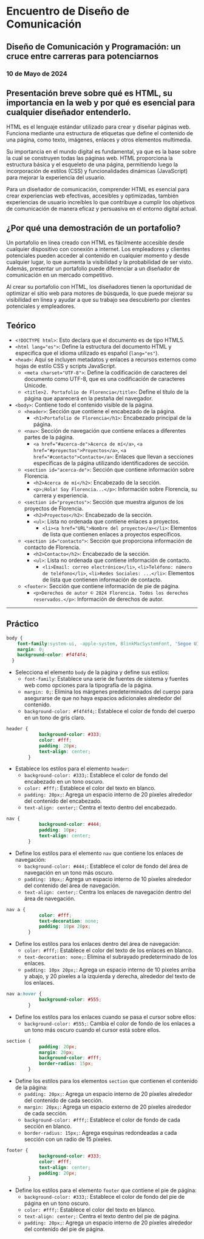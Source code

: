# Encuentro de Diseño de Comunicación
## Diseño de Comunicación y Programación: un cruce entre carreras para potenciarnos
### 10 de Mayo de 2024
## Presentación breve sobre qué es HTML, su importancia en la web y por qué es esencial para cualquier diseñador entenderlo.

HTML es el lenguaje estándar utilizado para crear y diseñar páginas web. Funciona mediante una estructura de etiquetas que define el contenido de una página, como texto, imágenes, enlaces y otros elementos multimedia.

Su importancia en el mundo digital es fundamental, ya que es la base sobre la cual se construyen todas las páginas web. HTML proporciona la estructura básica y el esqueleto de una página, permitiendo luego la incorporación de estilos (CSS) y funcionalidades dinámicas (JavaScript) para mejorar la experiencia del usuario.

Para un diseñador de comunicación, comprender HTML es esencial para crear experiencias web efectivas, accesibles y optimizadas, también experiencias de usuario increíbles lo que contribuye a cumplir los objetivos de comunicación de manera eficaz y persuasiva en el entorno digital actual.

## ¿Por qué una demostración de un portafolio?

Un portafolio en línea creado con HTML es fácilmente accesible desde cualquier dispositivo con conexión a internet. Los empleadores y clientes potenciales pueden acceder al contenido en cualquier momento y desde cualquier lugar, lo que aumenta la visibilidad y la probabilidad de ser visto. Además, presentar un portafolio puede diferenciar a un diseñador de comunicación en un mercado competitivo.

Al crear su portafolio con HTML, los diseñadores tienen la oportunidad de optimizar el sitio web para motores de búsqueda, lo que puede mejorar su visibilidad en línea y ayudar a que su trabajo sea descubierto por clientes potenciales y empleadores.

## Teórico

- `<!DOCTYPE html>`: Esto declara que el documento es de tipo HTML5.
- `<html lang="es">`: Define la estructura del documento HTML y especifica que el idioma utilizado es español (`lang="es"`).
- `<head>`: Aquí se incluyen metadatos y enlaces a recursos externos como hojas de estilo CSS y scripts JavaScript.
    - `<meta charset="UTF-8">`: Define la codificación de caracteres del documento como UTF-8, que es una codificación de caracteres Unicode.
    - `<title>2. Portafolio de Florencia</title>`: Define el título de la página que aparecerá en la pestaña del navegador.
- `<body>`: Contiene todo el contenido visible de la página.
    - `<header>`: Sección que contiene el encabezado de la página.
        - `<h1>Portafolio de Florencia</h1>`: Encabezado principal de la página.
    - `<nav>`: Sección de navegación que contiene enlaces a diferentes partes de la página.
        - `<a href="#acerca-de">Acerca de mí</a>`, `<a href="#proyectos">Proyectos</a>`, `<a href="#contacto">Contacto</a>`: Enlaces que llevan a secciones específicas de la página utilizando identificadores de sección.
    - `<section id="acerca-de">`: Sección que contiene información sobre Florencia.
        - `<h2>Acerca de mí</h2>`: Encabezado de la sección.
        - `<p>¡Hola! Soy Florencia...</p>`: Información sobre Florencia, su carrera y experiencia.
    - `<section id="proyectos">`: Sección que muestra algunos de los proyectos de Florencia.
        - `<h2>Proyectos</h2>`: Encabezado de la sección.
        - `<ul>`: Lista no ordenada que contiene enlaces a proyectos.
            - `<li><a href="URL">Nombre del proyecto</a></li>`: Elementos de lista que contienen enlaces a proyectos específicos.
    - `<section id="contacto">`: Sección que proporciona información de contacto de Florencia.
        - `<h2>Contacto</h2>`: Encabezado de la sección.
        - `<ul>`: Lista no ordenada que contiene información de contacto.
            - `<li>Email: correo electrónico</li>`, `<li>Teléfono: número de teléfono</li>`, `<li>Redes Sociales: ...</li>`: Elementos de lista que contienen información de contacto.
    - `<footer>`: Sección que contiene información de pie de página.
        - `<p>Derechos de autor © 2024 Florencia. Todos los derechos reservados.</p>`: Información de derechos de autor.

---

## Práctico

```css
body {
    font-family:system-ui, -apple-system, BlinkMacSystemFont, 'Segoe UI', Roboto, Oxygen, Ubuntu, Cantarell, 'Open Sans', 'Helvetica Neue', sans-serif;
    margin: 0;
    background-color: #f4f4f4;
  }
```

- Selecciona el elemento `body` de la página y define sus estilos:
    - `font-family`: Establece una serie de fuentes de sistema y fuentes web como opciones para la tipografía de la página.
    - `margin: 0;`: Elimina los márgenes predeterminados del cuerpo para asegurarse de que no haya espacios adicionales alrededor del contenido.
    - `background-color: #f4f4f4;`: Establece el color de fondo del cuerpo en un tono de gris claro.

```css
header {
            background-color: #333;
            color: #fff;
            padding: 20px;
            text-align: center;
        }
```

- Establece los estilos para el elemento `header`:
    - `background-color: #333;`: Establece el color de fondo del encabezado en un tono oscuro.
    - `color: #fff;`: Establece el color del texto en blanco.
    - `padding: 20px;`: Agrega un espacio interno de 20 píxeles alrededor del contenido del encabezado.
    - `text-align: center;`: Centra el texto dentro del encabezado.

```css
nav {
            background-color: #444;
            padding: 10px;
            text-align: center;
        }
```

- Define los estilos para el elemento `nav` que contiene los enlaces de navegación:
    - `background-color: #444;`: Establece el color de fondo del área de navegación en un tono más oscuro.
    - `padding: 10px;`: Agrega un espacio interno de 10 píxeles alrededor del contenido del área de navegación.
    - `text-align: center;`: Centra los enlaces de navegación dentro del área de navegación.

```css
nav a {
            color: #fff;
            text-decoration: none;
            padding: 10px 20px;
        }
```

- Define los estilos para los enlaces dentro del área de navegación:
    - `color: #fff;`: Establece el color del texto de los enlaces en blanco.
    - `text-decoration: none;`: Elimina el subrayado predeterminado de los enlaces.
    - `padding: 10px 20px;`: Agrega un espacio interno de 10 píxeles arriba y abajo, y 20 píxeles a la izquierda y derecha, alrededor del texto de los enlaces.

```css
nav a:hover {
            background-color: #555;
        }
```

- Define los estilos para los enlaces cuando se pasa el cursor sobre ellos:
    - `background-color: #555;`: Cambia el color de fondo de los enlaces a un tono más oscuro cuando el cursor está sobre ellos.

```css
section {
            padding: 20px;
            margin: 20px;
            background-color: #fff;
            border-radius: 15px;
        }
```

- Define los estilos para los elementos `section` que contienen el contenido de la página:
    - `padding: 20px;`: Agrega un espacio interno de 20 píxeles alrededor del contenido de cada sección.
    - `margin: 20px;`: Agrega un espacio externo de 20 píxeles alrededor de cada sección.
    - `background-color: #fff;`: Establece el color de fondo de cada sección en blanco.
    - `border-radius: 15px;`: Agrega esquinas redondeadas a cada sección con un radio de 15 píxeles.

```css
footer {
            background-color: #333;
            color: #fff;
            text-align: center;
            padding: 20px;
        }
```

- Define los estilos para el elemento `footer` que contiene el pie de página:
    - `background-color: #333;`: Establece el color de fondo del pie de página en un tono oscuro.
    - `color: #fff;`: Establece el color del texto en blanco.
    - `text-align: center;`: Centra el texto dentro del pie de página.
    - `padding: 20px;`: Agrega un espacio interno de 20 píxeles alrededor del contenido del pie de página.
